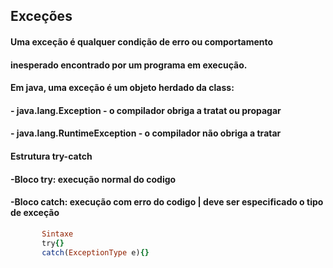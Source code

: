 ## Exceções
#### Uma exceção é qualquer condição de erro ou comportamento
#### inesperado encontrado por um programa em execução.

#### Em java, uma exceção é um objeto herdado da class:
#### - java.lang.Exception - o compilador obriga a tratat ou propagar
#### - java.lang.RuntimeException - o compilador não obriga a tratar

#### Estrutura try-catch
#### -Bloco try: execução normal do codigo
#### -Bloco catch: execução com erro do codigo | deve ser especificado o tipo de exceção
````ruby
       Sintaxe
       try{}
       catch(ExceptionType e){}
       
````